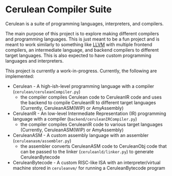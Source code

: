 # Cerulean Compiler Suite

Cerulean is a suite of programming languages, interpreters, and compilers.

The main purpose of this project is to explore making different compilers and programming languages. This is just meant to be a fun project and is meant to work similarly to something like [LLVM](https://github.com/llvm/llvm-project) with multiple frontend compilers, an intermediate language, and backend compilers to different target languages. This is also expected to have custom programming languages and interpreters.

This project is currently a work-in-progress. Currently, the following are implemented:
- Cerulean - A high-ish-level programming language with a compiler (`cerulean/ceruleanCompiler.py`)
    - the compiler compiles Cerulean code to CeruleanIR code and uses the backend to compile CeruleanIR to different target languages (Currently, CeruleanASM(WIP) or AmyAssembly)
- CeruleanIR - An low-level Intermediate Representation (IR) programming language with a compiler (`backend/ceruleanIRCompiler.py`)
    - the compiler compiles CeruleanIR code to various target languages (Currently, CeruleanASM(WIP) or AmyAssembly)
- CeruleanASM - A custom assembly language with an assembler (`ceruleanasm/assembler.py`)
    - the assembler converts CeruleanASM code to CeruleanObj code that can be passed to the linker (`ceruleanld/linker.py`) to generate CeruleanBytecode
- CeruleanBytecode - A custom RISC-like ISA with an interpreter/virtual machine stored in `ceruleanvm/` for running a CeruleanBytecode program
